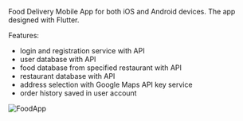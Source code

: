 Food Delivery Mobile App for both iOS and Android devices. The app designed with Flutter.

Features: 
* login and registration service with API
* user database with API
* food database from specified restaurant with API
* restaurant database with API
* address selection with Google Maps API key service
* order history saved in user account

![FoodApp](https://imgur.com/hhAdFz2.png)
